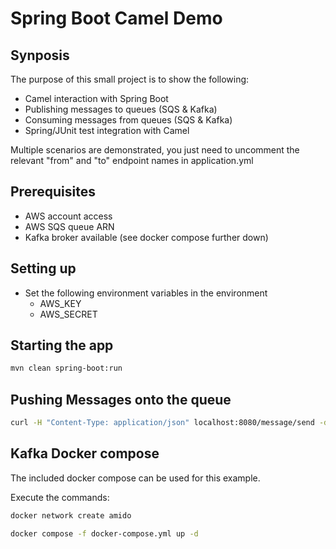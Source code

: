 # Spring Boot Camel Demo

## Synposis

The purpose of this small project is to show the following:

* Camel interaction with Spring Boot
* Publishing messages to queues (SQS & Kafka)
* Consuming messages from queues (SQS & Kafka)
* Spring/JUnit test integration with Camel

Multiple scenarios are demonstrated, you just need to uncomment the relevant "from" and "to"
endpoint names in application.yml

## Prerequisites

* AWS account access
* AWS SQS queue ARN
* Kafka broker available (see docker compose further down)

## Setting up

* Set the following environment variables in the environment
    * AWS_KEY
    * AWS_SECRET

## Starting the app

```bash
mvn clean spring-boot:run
```

## Pushing Messages onto the queue

```bash
curl -H "Content-Type: application/json" localhost:8080/message/send -d 'My message to be sent...'
```

## Kafka Docker compose

The included docker compose can be used for this example.

Execute the commands:

```bash
docker network create amido

docker compose -f docker-compose.yml up -d
```